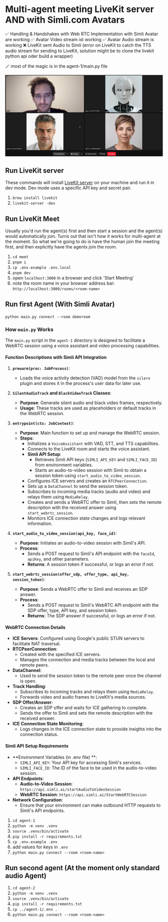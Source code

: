 # Multi-agent meeting LiveKit server AND with Simli.com Avatars

✅ Handling & Handshakes with Web RTC Implementation with Simli Avatar are working
✅ Avatar Video stream ist working
✅ Avatar Audio stream is working
❌ LiveKit sent Audio to Simli (error on LiveKit to catch the TTS audio stream for sending to LiveKit, solution might be to clone the livekit python api oder build a wrapper)

🪄 most of the magic is in the agent-1/main.py file

![Description of the image](/meeting.jpeg)

## Run LiveKit server
These commands will install [LiveKit server](https://github.com/livekit/livekit) on your machine and run it in dev mode. Dev mode uses a specific API key and secret pair.
1. `brew install livekit`
2. `livekit-server -dev`

## Run LiveKit Meet
Usually you'd run the agent(s) first and then start a session and the agent(s) would automatically join. Turns out that isn't how it works for multi-agent at the moment. So what we're going to do is have the human join the meeting first, and then explicitly have the agents join the room.
1. `cd meet`
2. `pnpm i`
3. `cp .env.example .env.local`
4. `pnpm dev`
5. open `localhost:3000` in a browser and click 'Start Meeting'
6. note the room name in your browser address bar: `http://localhost:3000/rooms/<room-name>`

## Run first Agent (With Simli Avatar)
`python main.py connect --room demoroom`

### How `main.py` Works

The `main.py` script in the `agent-1` directory is designed to facilitate a WebRTC session using a voice assistant and video processing capabilities.

#### Function Descriptions with Simli API Integration

1. **`prewarm(proc: JobProcess)`**:
   - Loads the voice activity detection (VAD) model from the `silero` plugin and stores it in the process's user data for later use.

2. **`SilentAudioTrack` and `BlackVideoTrack` Classes**:
   - **Purpose**: Generate silent audio and black video frames, respectively.
   - **Usage**: These tracks are used as placeholders or default tracks in the WebRTC session.

3. **`entrypoint(ctx: JobContext)`**:
   - **Purpose**: Main function to set up and manage the WebRTC session.
   - **Steps**:
     - Initializes a `VoiceAssistant` with VAD, STT, and TTS capabilities.
     - Connects to the LiveKit room and starts the voice assistant.
     - **Simli API Setup**:
       - Retrieves Simli API keys (`SIMLI_API_KEY` and `SIMLI_FACE_ID`) from environment variables.
       - Starts an audio-to-video session with Simli to obtain a session token using `start_audio_to_video_session`.
     - Configures ICE servers and creates an `RTCPeerConnection`.
     - Sets up a `DataChannel` to send the session token.
     - Subscribes to incoming media tracks (audio and video) and relays them using `MediaRelay`.
     - Creates and sends a WebRTC offer to Simli, then sets the remote description with the received answer using `start_webrtc_session`.
     - Monitors ICE connection state changes and logs relevant information.

4. **`start_audio_to_video_session(api_key, face_id)`**:
   - **Purpose**: Initiates an audio-to-video session with Simli's API.
   - **Process**:
     - Sends a POST request to Simli's API endpoint with the `faceId`, `apiKey`, and other parameters.
     - **Returns**: A session token if successful, or logs an error if not.

5. **`start_webrtc_session(offer_sdp, offer_type, api_key, session_token)`**:
   - **Purpose**: Sends a WebRTC offer to Simli and receives an SDP answer.
   - **Process**:
     - Sends a POST request to Simli's WebRTC API endpoint with the SDP offer, type, API key, and session token.
     - **Returns**: The SDP answer if successful, or logs an error if not.

#### WebRTC Connection Details

- **ICE Servers**: Configured using Google's public STUN servers to facilitate NAT traversal.
- **RTCPeerConnection**: 
  - Created with the specified ICE servers.
  - Manages the connection and media tracks between the local and remote peers.
- **DataChannel**: 
  - Used to send the session token to the remote peer once the channel is open.
- **Track Handling**:
  - Subscribes to incoming tracks and relays them using `MediaRelay`.
  - Forwards video and audio frames to LiveKit's media sources.
- **SDP Offer/Answer**:
  - Creates an SDP offer and waits for ICE gathering to complete.
  - Sends the offer to Simli and sets the remote description with the received answer.
- **ICE Connection State Monitoring**:
  - Logs changes in the ICE connection state to provide insights into the connection status.

#### Simli API Setup Requirements
- **Environment Variables (in .env file) **:
  - `SIMLI_API_KEY`: Your API key for accessing Simli's services.
  - `SIMLI_FACE_ID`: The ID of the face to be used in the audio-to-video session.
- **API Endpoints**:
  - **Audio-to-Video Session**: `https://api.simli.ai/startAudioToVideoSession`
  - **WebRTC Session**: `https://api.simli.ai/StartWebRTCSession`
- **Network Configuration**:
  - Ensure that your environment can make outbound HTTP requests to Simli's API endpoints.

1. `cd agent-1`
2. `python -m venv .venv`
3. `source .venv/bin/activate`
4. `pip install -r requirements.txt`
5. `cp .env.example .env`
6. add values for keys in `.env`
7. `python main.py connect --room <room-name>`

## Run second agent (At the moment only standard audio Agent)
1. `cd agent-2`
2. `python -m venv .venv`
3. `source .venv/bin/activate`
4. `pip install -r requirements.txt`
5. `cp ../agent-1/.env .`
7. `python main.py connect --room <room-name>`